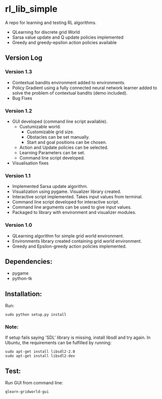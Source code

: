 # rl_lib_simple 

A repo for learning and testing RL algorithms.

* QLearning for discrete grid World
* Sarsa value update and Q update policies implemented
* Greedy and greedy-epsilon action policies available


## Version Log

### Version 1.3

* Contextual bandits environment added to environments.
* Policy Gradient using a fully connected neural network learner added to solve the problem of contextual bandits (demo included).
* Bug Fixes

### Version 1.2 

* GUI developed (command line script available).
    * Custumizable world.
        * Customizable grid size.
        * Obstacles can be set manually.
        * Start and goal positions can be chosen.
    * Action and Update policies can be selected.
    * Learning Parameters can be set.
    * Command line script developed.
* Visualisation fixes

### Version 1.1

* Implemented Sarsa update algorithm.
* Visualization using pygame. Visualizer library created.
* Interactive script implemented. Takes input values from terminal.
* Command line script developed for interactive script.
* Command line arguments can be used to give input values.
* Packaged to library with environment and visualizer modules.

### Version 1.0

* QLearning algorithm for simple grid world environment.
* Environments library created containing grid world environment.
* Greedy and Epsilon-greedy action policies implemented.

## Dependencies:

* pygame
* python-tk

## Installation: 

Run:

    sudo python setup.py install

### Note:

If setup fails saying 'SDL' library is missing, install libsdl and try again. In Ubuntu, the requirements can be fulfilled by running:

    sudo apt-get install libsdl2-2.0
    sudo apt-get install libsdl2-dev


## Test:

Run GUI from command line:

    qlearn-gridworld-gui
